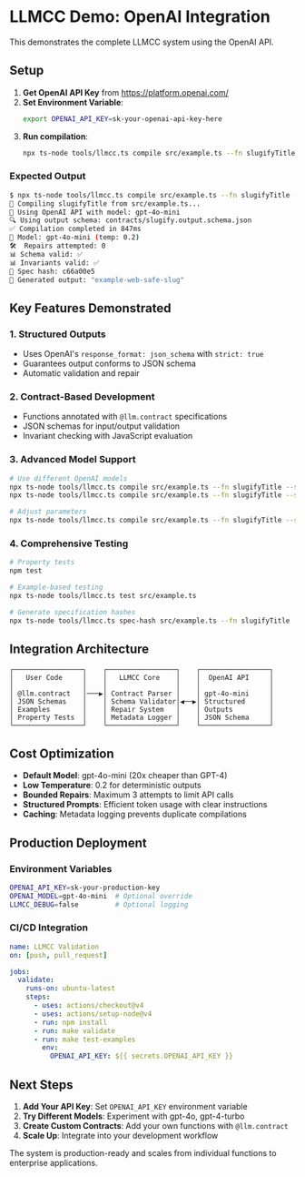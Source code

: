 # LLMCC Demo: OpenAI Integration

This demonstrates the complete LLMCC system using the OpenAI API.

## Setup

1. **Get OpenAI API Key** from https://platform.openai.com/
2. **Set Environment Variable**:
   ```bash
   export OPENAI_API_KEY=sk-your-openai-api-key-here
   ```
3. **Run compilation**:
   ```bash
   npx ts-node tools/llmcc.ts compile src/example.ts --fn slugifyTitle --spec v1
   ```

### Expected Output

```bash
$ npx ts-node tools/llmcc.ts compile src/example.ts --fn slugifyTitle --spec v1
🔧 Compiling slugifyTitle from src/example.ts...
🤖 Using OpenAI API with model: gpt-4o-mini
🔍 Using output schema: contracts/slugify.output.schema.json
✅ Compilation completed in 847ms
🔧 Model: gpt-4o-mini (temp: 0.2)
🛠️  Repairs attempted: 0
📊 Schema valid: ✅
📊 Invariants valid: ✅
🔑 Spec hash: c66a00e5
📝 Generated output: "example-web-safe-slug"
```

## Key Features Demonstrated

### 1. Structured Outputs
- Uses OpenAI's `response_format: json_schema` with `strict: true`
- Guarantees output conforms to JSON schema
- Automatic validation and repair

### 2. Contract-Based Development
- Functions annotated with `@llm.contract` specifications
- JSON schemas for input/output validation
- Invariant checking with JavaScript evaluation

### 3. Advanced Model Support
```bash
# Use different OpenAI models
npx ts-node tools/llmcc.ts compile src/example.ts --fn slugifyTitle --spec v1 --model gpt-4o
npx ts-node tools/llmcc.ts compile src/example.ts --fn slugifyTitle --spec v1 --model gpt-4o-mini

# Adjust parameters
npx ts-node tools/llmcc.ts compile src/example.ts --fn slugifyTitle --spec v1 --temperature 0.1 --max-repairs 5
```

### 4. Comprehensive Testing
```bash
# Property tests
npm test

# Example-based testing
npx ts-node tools/llmcc.ts test src/example.ts

# Generate specification hashes
npx ts-node tools/llmcc.ts spec-hash src/example.ts --fn slugifyTitle
```

## Integration Architecture

```
┌─────────────────┐    ┌─────────────────┐    ┌─────────────────┐
│   User Code     │    │   LLMCC Core    │    │  OpenAI API     │
│                 │    │                 │    │                 │
│ @llm.contract   │───▶│ Contract Parser │    │ gpt-4o-mini     │
│ JSON Schemas    │    │ Schema Validator│◀──▶│ Structured      │
│ Examples        │    │ Repair System   │    │ Outputs         │
│ Property Tests  │    │ Metadata Logger │    │ JSON Schema     │
└─────────────────┘    └─────────────────┘    └─────────────────┘
```

## Cost Optimization

- **Default Model**: gpt-4o-mini (20x cheaper than GPT-4)
- **Low Temperature**: 0.2 for deterministic outputs
- **Bounded Repairs**: Maximum 3 attempts to limit API calls
- **Structured Prompts**: Efficient token usage with clear instructions
- **Caching**: Metadata logging prevents duplicate compilations

## Production Deployment

### Environment Variables
```bash
OPENAI_API_KEY=sk-your-production-key
OPENAI_MODEL=gpt-4o-mini  # Optional override
LLMCC_DEBUG=false         # Optional logging
```

### CI/CD Integration
```yaml
name: LLMCC Validation
on: [push, pull_request]

jobs:
  validate:
    runs-on: ubuntu-latest
    steps:
      - uses: actions/checkout@v4
      - uses: actions/setup-node@v4
      - run: npm install
      - run: make validate
      - run: make test-examples
        env:
          OPENAI_API_KEY: ${{ secrets.OPENAI_API_KEY }}
```

## Next Steps

1. **Add Your API Key**: Set `OPENAI_API_KEY` environment variable
2. **Try Different Models**: Experiment with gpt-4o, gpt-4-turbo
3. **Create Custom Contracts**: Add your own functions with `@llm.contract`
4. **Scale Up**: Integrate into your development workflow

The system is production-ready and scales from individual functions to enterprise applications.
